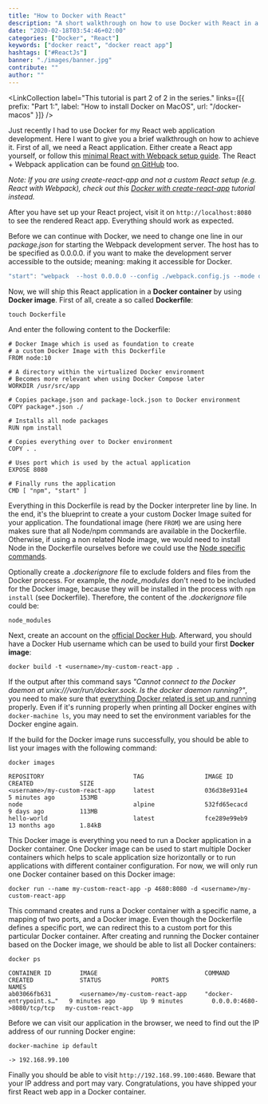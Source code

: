 ```yaml
---
title: "How to Docker with React"
description: "A short walkthrough on how to use Docker with React in a development environment. We will cover how to dockerize your first React app ..."
date: "2020-02-18T03:54:46+02:00"
categories: ["Docker", "React"]
keywords: ["docker react", "docker react app"]
hashtags: ["#ReactJs"]
banner: "./images/banner.jpg"
contribute: ""
author: ""
---
```


<Sponsorship />

<LinkCollection label="This tutorial is part 2 of 2 in the series." links={[{ prefix: "Part 1:", label: "How to install Docker on MacOS", url: "/docker-macos" }]} />

Just recently I had to use Docker for my React web application development. Here I want to give you a brief walkthrough on how to achieve it. First of all, we need a React application. Either create a React app yourself, or follow this [minimal React with Webpack setup guide](/minimal-react-webpack-babel-setup/). The React + Webpack application can be found [on GitHub](https://github.com/rwieruch/minimal-react-webpack-babel-setup) too.

*Note: If you are using create-react-app and not a custom React setup (e.g. React with Webpack), check out this [Docker with create-react-app](/docker-create-react-app-development/) tutorial instead.*

After you have set up your React project, visit it on `http://localhost:8080` to see the rendered React app. Everything should work as expected.

Before we can continue with Docker, we need to change one line in our *package.json* for starting the Webpack development server. The host has to be specified as 0.0.0.0. if you want to make the development server accessible to the outside; meaning: making it accessible for Docker.

```javascript
"start": "webpack  --host 0.0.0.0 --config ./webpack.config.js --mode development",
```

Now, we will ship this React application in a **Docker container** by using **Docker image**. First of all, create a so called **Dockerfile**:

```text
touch Dockerfile
```

And enter the following content to the Dockerfile:

```text
# Docker Image which is used as foundation to create
# a custom Docker Image with this Dockerfile
FROM node:10

# A directory within the virtualized Docker environment
# Becomes more relevant when using Docker Compose later
WORKDIR /usr/src/app

# Copies package.json and package-lock.json to Docker environment
COPY package*.json ./

# Installs all node packages
RUN npm install

# Copies everything over to Docker environment
COPY . .

# Uses port which is used by the actual application
EXPOSE 8080

# Finally runs the application
CMD [ "npm", "start" ]
```

Everything in this Dockerfile is read by the Docker interpreter line by line. In the end, it's the blueprint to create a your custom Docker Image suited for your application. The foundational image (here `FROM`) we are using here makes sure that all Node/npm commands are available in the Dockerfile. Otherwise, if using a non related Node image, we would need to install Node in the Dockerfile ourselves before we could use the [Node specific commands](/npm-crash-course/).

Optionally create a *.dockerignore* file to exclude folders and files from the Docker process. For example, the *node_modules* don't need to be included for the Docker image, because they will be installed in the process with `npm install` (see Dockerfile). Therefore, the content of the *.dockerignore* file could be:

```text
node_modules
```

Next, create an account on the [official Docker Hub](https://hub.docker.com/). Afterward, you should have a Docker Hub username which can be used to build your first **Docker image**:

```text
docker build -t <username>/my-custom-react-app .
```

If the output after this command says *"Cannot connect to the Docker daemon at unix:///var/run/docker.sock. Is the docker daemon running?"*, you need to make sure that [everything Docker related is set up and running](/docker-macos/) properly. Even if it's running properly when printing all Docker engines with `docker-machine ls`, you may need to set the environment variables for the Docker engine again.

If the build for the Docker image runs successfully, you should be able to list your images with the following command:

```text
docker images

REPOSITORY                         TAG                 IMAGE ID            CREATED             SIZE
<username>/my-custom-react-app     latest              036d38e931e4        5 minutes ago       153MB
node                               alpine              532fd65ecacd        9 days ago          113MB
hello-world                        latest              fce289e99eb9        13 months ago       1.84kB
```

This Docker image is everything you need to run a Docker application in a Docker container. One Docker image can be used to start multiple Docker containers which helps to scale application size horizontally or to run applications with different container configuration. For now, we will only run one Docker container based on this Docker image:

```text
docker run --name my-custom-react-app -p 4680:8080 -d <username>/my-custom-react-app
```

This command creates and runs a Docker container with a specific name, a mapping of two ports, and a Docker image. Even though the Dockerfile defines a specific port, we can redirect this to a custom port for this particular Docker container. After creating and running the Docker container based on the Docker image, we should be able to list all Docker containers:

```text
docker ps

CONTAINER ID        IMAGE                              COMMAND                  CREATED             STATUS              PORTS                         NAMES
ab03066fb631        <username>/my-custom-react-app     "docker-entrypoint.s…"   9 minutes ago       Up 9 minutes        0.0.0.0:4680->8080/tcp/tcp   my-custom-react-app
```

Before we can visit our application in the browser, we need to find out the IP address of our running Docker engine:

```text
docker-machine ip default

-> 192.168.99.100
```

Finally you should be able to visit `http://192.168.99.100:4680`. Beware that your IP address and port may vary. Congratulations, you have shipped your first React web app in a Docker container.

<ReadMore label="Docker Cheatsheet" link="/docker-cheatsheet" />

<ReadMore label="Docker Compose" link="/docker-compose" />